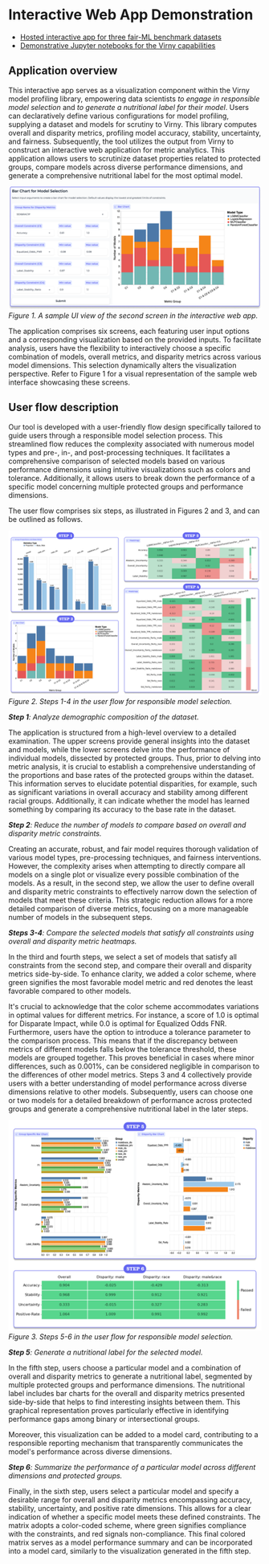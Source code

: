 # Interactive Web App Demonstration

* [Hosted interactive app for three fair-ML benchmark datasets](https://huggingface.co/spaces/denys-herasymuk/virny-demo)
* [Demonstrative Jupyter notebooks for the Virny capabilities](https://huggingface.co/spaces/denys-herasymuk/virny-demo/tree/main/notebooks)


## Application overview

This interactive app serves as a visualization component within the Virny model profiling library, empowering data scientists
_to engage in responsible model selection_ and _to generate a nutritional label for their model_. Users can declaratively
define various configurations for model profiling, supplying a dataset and models for scrutiny to Virny. This library
computes overall and disparity metrics, profiling model accuracy, stability, uncertainty, and fairness. 
Subsequently, the tool utilizes the output from Virny to construct an interactive web application for metric analytics. 
This application allows users to scrutinize dataset properties related to protected groups, compare models 
across diverse performance dimensions, and generate a comprehensive nutritional label for the most optimal model.

![UI view of the second screen in the interactive web app](./Interactive_Web_App_Demo_files/UI_View.png)
*Figure 1. A sample UI view of the second screen in the interactive web app.*

The application comprises six screens, each featuring user input options and a corresponding visualization 
based on the provided inputs. To facilitate analysis, users have the flexibility to interactively choose a specific combination of models,
overall metrics, and disparity metrics across various model dimensions. This selection dynamically alters the visualization perspective.
Refer to Figure 1 for a visual representation of the sample web interface showcasing these screens.


## User flow description

Our tool is developed with a user-friendly flow design specifically tailored to guide users through a responsible model selection process.
This streamlined flow reduces the complexity associated with numerous model types and pre-, in-, and post-processing techniques.
It facilitates a comprehensive comparison of selected models based on various performance dimensions using intuitive visualizations 
such as colors and tolerance. Additionally, it allows users to break down the performance of a specific model 
concerning multiple protected groups and performance dimensions.

The user flow comprises six steps, as illustrated in Figures 2 and 3, and can be outlined as follows.

![Steps 1-4 in the user flow for responsible model selection](./Interactive_Web_App_Demo_files/Step1-4.png)
*Figure 2. Steps 1-4 in the user flow for responsible model selection.*

_**Step 1**: Analyze demographic composition of the dataset._

The application is structured from a high-level overview to a detailed examination. The upper screens provide general insights
into the dataset and models, while the lower screens delve into the performance of individual models, dissected by protected groups.
Thus, prior to delving into metric analysis, it is crucial to establish a comprehensive understanding of the proportions and 
base rates of the protected groups within the dataset. This information serves to elucidate potential disparities, for example, 
such as significant variations in overall accuracy and stability among different racial groups. Additionally, it can indicate 
whether the model has learned something by comparing its accuracy to the base rate in  the dataset.

_**Step 2**: Reduce the number of models to compare based on overall and disparity metric constraints._

Creating an accurate, robust, and fair model requires thorough validation of various model types, pre-processing techniques,
and fairness interventions. However, the complexity arises when attempting to directly compare all models on a single plot or
visualize every possible combination of the models. As a result, in the second step, we allow the user to define overall and
disparity metric constraints to effectively narrow down the selection of models that meet these criteria. This strategic reduction allows
for a more detailed comparison of diverse metrics, focusing on a more manageable number of models in the subsequent steps.

_**Steps 3-4**: Compare the selected models that satisfy all constraints using overall and disparity metric heatmaps._

In the third and fourth steps, we select a set of models that satisfy all constraints from the second step, 
and compare their overall and disparity metrics side-by-side. To enhance clarity, we added a color scheme, where green signifies
the most favorable model metric and red denotes the least favorable compared to other models.

It's crucial to acknowledge that the color scheme accommodates variations in optimal values for different metrics. 
For instance, a score of 1.0 is optimal for Disparate Impact, while 0.0 is optimal for Equalized Odds FNR. Furthermore, 
users have the option to introduce a tolerance parameter to the comparison process. This means that if the discrepancy 
between metrics of different models falls below the tolerance threshold, these models are grouped together. This proves beneficial
in cases where minor differences, such as 0.001%, can be considered negligible in comparison to the differences of other model metrics.
Steps 3 and 4 collectively provide users with a better understanding of model performance across diverse dimensions relative to other models. 
Subsequently, users can choose one or two models for a detailed breakdown of performance across protected groups 
and generate a comprehensive nutritional label in the later steps.


![Steps 5-6 in the user flow for responsible model selection](./Interactive_Web_App_Demo_files/Step5-6.png)
*Figure 3. Steps 5-6 in the user flow for responsible model selection.*

_**Step 5**: Generate a nutritional label for the selected model._

In the fifth step, users choose a particular model and a combination of overall and disparity metrics to generate a nutritional label, 
segmented by multiple protected groups and performance dimensions. The nutritional label includes bar charts for 
the overall and disparity metrics presented side-by-side that helps to find interesting insights between them. 
This graphical representation proves particularly effective in identifying performance gaps among binary or intersectional groups.

Moreover, this visualization can be added to a model card, contributing to a responsible reporting mechanism that transparently 
communicates the model's performance across diverse dimensions.

_**Step 6**: Summarize the performance of a particular model across different dimensions and protected groups._

Finally, in the sixth step, users select a particular model and specify a desirable range for overall and disparity metrics
encompassing accuracy, stability, uncertainty, and positive rate dimensions. This allows for a clear indication of whether a specific model 
meets these defined constraints. The matrix adopts a color-coded scheme, where green signifies compliance with the constraints, 
and red signals non-compliance. This final colored matrix serves as a model performance summary and can be incorporated into a model card, 
similarly to the visualization generated in the fifth step.
